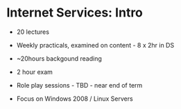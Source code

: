 Internet Services: Intro
=======
* 20 lectures
* Weekly practicals, examined on content - 8 x 2hr in DS
* ~20hours backgound reading
* 2 hour exam
* Role play sessions - TBD - near end of term

* Focus on Windows 2008 / Linux Servers 
